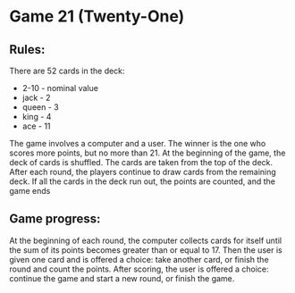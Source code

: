 # Game 21 (Twenty-One)

## Rules:
There are 52 cards in the deck:
* 2-10 - nominal value
* jack - 2
* queen - 3
* king - 4
* ace - 11 

The game involves a computer and a user. 
The winner is the one who scores more points, but no more than 21.
At the beginning of the game, the deck of cards is shuffled. 
The cards are taken from the top of the deck. 
After each round, the players continue to draw cards from the remaining deck. 
If all the cards in the deck run out, the points are counted, and the game ends

## Game progress:
At the beginning of each round, the computer collects cards for itself until 
the sum of its points becomes greater than or equal to 17. 
Then the user is given one card and is offered a choice: 
take another card, or finish the round and count the points. 
After scoring, the user is offered a choice: continue the game 
and start a new round, or finish the game.

